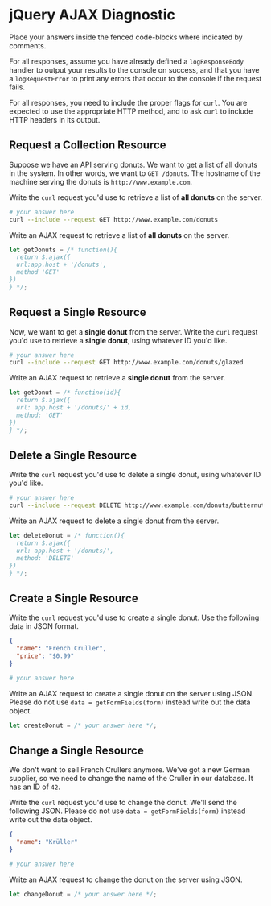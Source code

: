 # jQuery AJAX Diagnostic

Place your answers inside the fenced code-blocks where indicated by comments.

For all responses,  assume you have already defined a `logResponseBody` handler
to output your results to the console on success, and that you have a
`logRequestError` to print any errors that occur to the console if the request
fails.

For all responses, you need to include the proper flags for `curl`. You are
expected to use the appropriate HTTP method, and to ask `curl` to include HTTP
headers in its output.

## Request a Collection Resource

Suppose we have an API serving donuts. We want to get a list of all donuts in
the system. In other words, we want to `GET /donuts`. The hostname of the
machine serving the donuts is `http://www.example.com`.

Write the `curl` request you'd use to retrieve a list of **all donuts** on the
server.

```sh
# your answer here
curl --include --request GET http://www.example.com/donuts
```

Write an AJAX request to retrieve a list of **all donuts** on the server.

```js
let getDonuts = /* function(){
  return $.ajax({
  url:app.host + '/donuts',
  method 'GET'
})
} */;
```

## Request a Single Resource

Now, we want to get a **single donut** from the server. Write the `curl` request
you'd use to retrieve a **single donut**, using whatever ID you'd like.

```sh
# your answer here
curl --include --request GET http://www.example.com/donuts/glazed
```

Write an AJAX request to retrieve a **single donut** from the server.

```js
let getDonut = /* functino(id){
  return $.ajax({
  url: app.host + '/donuts/' + id,
  method: 'GET'
})
} */;
```

## Delete a Single Resource

Write the `curl` request you'd use to delete a single donut, using whatever
ID you'd like.

```sh
# your answer here
curl --include --request DELETE http://www.example.com/donuts/butternut
```

Write an AJAX request to delete a single donut from the server.

```js
let deleteDonut = /* function(){
  return $.ajax({
  url: app.host + '/donuts/',
  method: 'DELETE'
})
} */;
```

## Create a Single Resource

Write the `curl` request you'd use to create a single donut. Use the following
data in JSON format.

```json
{
  "name": "French Cruller",
  "price": "$0.99"
}
```

```sh
# your answer here
```

Write an AJAX request to create a single donut on the server using JSON. Please
do not use `data = getFormFields(form)` instead write out the data object.

```js
let createDonut = /* your answer here */;
```

## Change a Single Resource

We don't want to sell French Crullers anymore. We've got a new German supplier,
so we need to change the name of the Cruller in our database. It has an ID of
`42`.

Write the `curl` request you'd use to change the donut. We'll send the following
JSON. Please do not use `data = getFormFields(form)` instead write out the data
object.

```json
{
  "name": "Krüller"
}
```

```sh
# your answer here
```

Write an AJAX request to change the donut on the server using JSON.

```js
let changeDonut = /* your answer here */;
```
